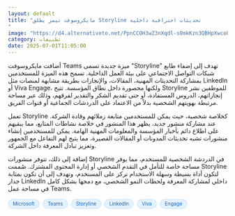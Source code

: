 ```yaml
---
layout: default
title: "مايكروسوفت تيمز يطلق Storyline تحديثات احترافية داخلية
"
image: "https://d4.alternativeto.net/PpnCCOH3wZ3nXqdl-s0mkKzn3QBHpXwcoEF2Vs9ThLw/rs:fill:1520:760:0/g:ce:0:0/YWJzOi8vZGlzdC9jb250ZW50LzE3NTEzNjU5MjgwOTgucG5n.png"
category: تطبيقات
date: 2025-07-01T11:05:00
---
```


أضافت مايكروسوفت Teams ميزة جديدة تسمى "Storyline" تهدف إلى إضفاء طابع شبكات التواصل الاجتماعي على بيئة العمل الداخلية. تسمح هذه الميزة للمستخدمين بمشاركة التحديثات المهنية، المقالات، والإنجازات بطريقة مشابهة لمنصات مثل LinkedIn أو Viva Engage، ولكنها محصورة داخل نطاق المؤسسة. تتيح Storyline للموظفين نشر إنجازاتهم، الدروس المستفادة، أو حتى تقديم الشكر والتقدير لفرقهم، وذلك عبر مساحة مرتبطة بهويتهم الشخصية بدلاً من الاعتماد على الدردشات الجماعية أو قنوات الفريق.

تعمل Storyline كخلاصة شخصية، حيث يمكن للمستخدمين متابعة زملائهم وقادة الشركة. عند مشاركة منشور جديد، يظهر هذا المنشور في خلاصة نشاطات المتابع، مما يبقيهم على اطلاع دائم بأخبار المؤسسة والمعلومات المهنية الهامة. يمكن للمستخدمين إنشاء منشورات تشبه تحديثات المدونات أو المقالات القصيرة، مما يتيح لهم التفاعل مع الجمهور وتعزيز تبادل المعرفة داخل الشركة.

إضافة إلى ذلك، تتوفر منشورات Storyline في الدردشة الشخصية للمستخدم، مما يوفر مساحة خاصة للتأمل في التقدم الشخصي أو إدارة المحتوى المشترك. صُممت Storyline لتكون أداة بسيطة وسهلة الاستخدام تركز على المستخدم، وتهدف إلى أن تكون بمثابة جدار LinkedIn داخلي لمشاركة المعرفة ولحظات النمو الشخصي، مع دمجها بشكل كامل في مساحة عمل Teams.

<div style="margin-top:2px; margin-bottom:2px;"><a href="https://bidjadraft.github.io/?query=Microsoft" style="background:#e3f2fd; color:#1565c0; font-size:80%; border-radius:12px; padding:3px 10px; margin:2px 4px 2px 0; display:inline-block; border:1px solid #bbdefb; text-decoration:none;">Microsoft</a> <a href="https://bidjadraft.github.io/?query=Teams" style="background:#e3f2fd; color:#1565c0; font-size:80%; border-radius:12px; padding:3px 10px; margin:2px 4px 2px 0; display:inline-block; border:1px solid #bbdefb; text-decoration:none;">Teams</a> <a href="https://bidjadraft.github.io/?query=Storyline" style="background:#e3f2fd; color:#1565c0; font-size:80%; border-radius:12px; padding:3px 10px; margin:2px 4px 2px 0; display:inline-block; border:1px solid #bbdefb; text-decoration:none;">Storyline</a> <a href="https://bidjadraft.github.io/?query=LinkedIn" style="background:#e3f2fd; color:#1565c0; font-size:80%; border-radius:12px; padding:3px 10px; margin:2px 4px 2px 0; display:inline-block; border:1px solid #bbdefb; text-decoration:none;">LinkedIn</a> <a href="https://bidjadraft.github.io/?query=Viva" style="background:#e3f2fd; color:#1565c0; font-size:80%; border-radius:12px; padding:3px 10px; margin:2px 4px 2px 0; display:inline-block; border:1px solid #bbdefb; text-decoration:none;">Viva</a> <a href="https://bidjadraft.github.io/?query=Engage" style="background:#e3f2fd; color:#1565c0; font-size:80%; border-radius:12px; padding:3px 10px; margin:2px 4px 2px 0; display:inline-block; border:1px solid #bbdefb; text-decoration:none;">Engage</a></div><br><br>
